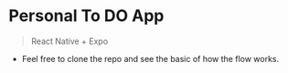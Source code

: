 # Personal To DO App

> React Native + Expo

- Feel free to clone the repo and see the basic of how the flow works.
